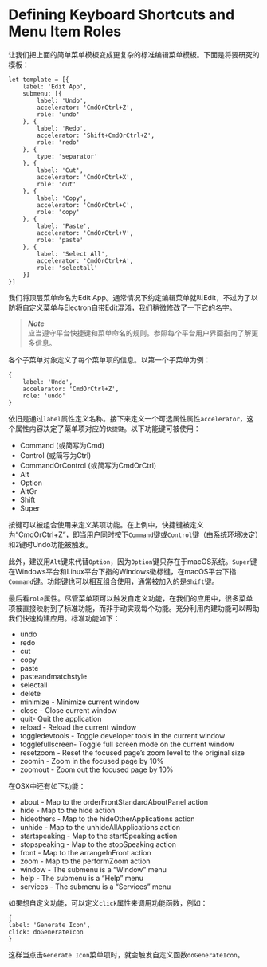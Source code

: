 # Defining Keyboard Shortcuts and Menu Item Roles
让我们把上面的简单菜单模板变成更复杂的标准编辑菜单模板。下面是将要研究的模板：
```
let template = [{
	label: 'Edit App',
	submenu: [{
		label: 'Undo',
		accelerator: 'CmdOrCtrl+Z',
		role: 'undo'
	}, {
		label: 'Redo',
		accelerator: 'Shift+CmdOrCtrl+Z',
		role: 'redo'
	}, {
		type: 'separator'
	}, {
		label: 'Cut',
		accelerator: 'CmdOrCtrl+X',
		role: 'cut'
	}, {
		label: 'Copy',
		accelerator: 'CmdOrCtrl+C',
		role: 'copy'
	}, {
		label: 'Paste',
		accelerator: 'CmdOrCtrl+V',
		role: 'paste'
	}, {
		label: 'Select All',
		accelerator: 'CmdOrCtrl+A',
		role: 'selectall'
	}]
}]
```
我们将顶层菜单命名为Edit App。通常情况下约定编辑菜单就叫Edit，不过为了以防将自定义菜单与Electron自带Edit混淆，我们稍微修改了一下它的名字。     
> ***Note***     
> 应当遵守平台快捷键和菜单命名的规则。参照每个平台用户界面指南了解更多信息。    

各个子菜单对象定义了每个菜单项的信息。以第一个子菜单为例：
```
{
	label: 'Undo',
	accelerator: 'CmdOrCtrl+Z',
	role: 'undo'
}
```
依旧是通过`label`属性定义名称。接下来定义一个可选属性属性`accelerator`，这个属性内容决定了菜单项对应的`快捷键`。以下功能键可被使用：
* Command (或简写为Cmd)
* Control (或简写为Ctrl)
* CommandOrControl (或简写为CmdOrCtrl)
* Alt
* Option
* AltGr
* Shift
* Super

按键可以被组合使用来定义某项功能。在上例中，快捷键被定义为“CmdOrCtrl+Z”，即当用户同时按下`Command`键或`Control`键（由系统环境决定）和`Z`键时Undo功能被触发。       

此外，建议用`Alt`键来代替`Option`，因为`Option`键只存在于macOS系统。`Super`键在Windows平台和Linux平台下指的Windows徽标键，在macOS平台下指`Command`键。功能键也可以相互组合使用，通常被加入的是`Shift`键。
    
最后看`role`属性。尽管菜单项可以触发自定义功能，在我们的应用中，很多菜单项被直接映射到了标准功能，而非手动实现每个功能。充分利用内建功能可以帮助我们快速构建应用。标准功能如下：
* undo
* redo
* cut
* copy
* paste
* pasteandmatchstyle
* selectall
* delete
* minimize - Minimize current window
* close - Close current window
* quit- Quit the application
* reload - Reload the current window
* toggledevtools - Toggle developer tools in the current window
* togglefullscreen- Toggle full screen mode on the current window
* resetzoom - Reset the focused page’s zoom level to the original size
* zoomin - Zoom in the focused page by 10%
* zoomout - Zoom out the focused page by 10%

在OSX中还有如下功能：
* about - Map to the orderFrontStandardAboutPanel action
* hide - Map to the hide action
* hideothers - Map to the hideOtherApplications action
* unhide - Map to the unhideAllApplications action
* startspeaking - Map to the startSpeaking action
* stopspeaking - Map to the stopSpeaking action
* front - Map to the arrangeInFront action
* zoom - Map to the performZoom action
* window - The submenu is a “Window” menu
* help - The submenu is a “Help” menu
* services - The submenu is a “Services” menu

如果想自定义功能，可以定义`click`属性来调用功能函数，例如：
```
{
label: 'Generate Icon',
click: doGenerateIcon
}
```
这样当点击`Generate Icon`菜单项时，就会触发自定义函数`doGenerateIcon`。